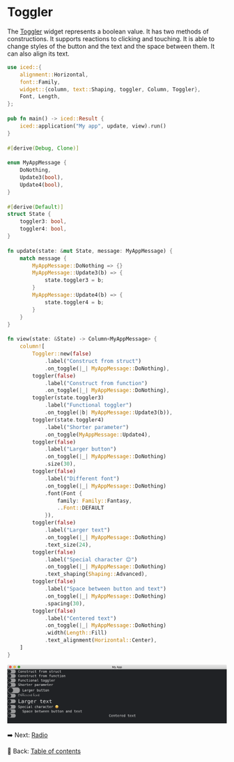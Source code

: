 # Toggler

The [Toggler](https://docs.rs/iced/0.12.1/iced/widget/toggler/struct.Toggler.html) widget represents a boolean value.
It has two methods of constructions.
It supports reactions to clicking and touching.
It is able to change styles of the button and the text and the space between them.
It can also align its text.

```rust
use iced::{
    alignment::Horizontal,
    font::Family,
    widget::{column, text::Shaping, toggler, Column, Toggler},
    Font, Length,
};

pub fn main() -> iced::Result {
    iced::application("My app", update, view).run()
}

#[derive(Debug, Clone)] 

enum MyAppMessage {
    DoNothing,
    Update3(bool),
    Update4(bool),
}

#[derive(Default)]
struct State {
    toggler3: bool,
    toggler4: bool,
}

fn update(state: &mut State, message: MyAppMessage) {
    match message {
        MyAppMessage::DoNothing => {}
        MyAppMessage::Update3(b) => {
            state.toggler3 = b;
        }
        MyAppMessage::Update4(b) => {
            state.toggler4 = b;
        }
    }
}
  
fn view(state: &State) -> Column<MyAppMessage> {
    column![
        Toggler::new(false)
            .label("Construct from struct")
            .on_toggle(|_| MyAppMessage::DoNothing),
        toggler(false)
            .label("Construct from function")
            .on_toggle(|_| MyAppMessage::DoNothing),
        toggler(state.toggler3)
            .label("Functional toggler")
            .on_toggle(|b| MyAppMessage::Update3(b)),
        toggler(state.toggler4)
            .label("Shorter parameter")
            .on_toggle(MyAppMessage::Update4),
        toggler(false)
            .label("Larger button")
            .on_toggle(|_| MyAppMessage::DoNothing)
            .size(30),
        toggler(false)
            .label("Different font")
            .on_toggle(|_| MyAppMessage::DoNothing)
            .font(Font {
                family: Family::Fantasy,
                ..Font::DEFAULT
            }),
        toggler(false)
            .label("Larger text")
            .on_toggle(|_| MyAppMessage::DoNothing)
            .text_size(24),
        toggler(false)
            .label("Special character 😊")
            .on_toggle(|_| MyAppMessage::DoNothing)
            .text_shaping(Shaping::Advanced),
        toggler(false)
            .label("Space between button and text")
            .on_toggle(|_| MyAppMessage::DoNothing)
            .spacing(30),
        toggler(false)
            .label("Centered text")
            .on_toggle(|_| MyAppMessage::DoNothing)
            .width(Length::Fill)
            .text_alignment(Horizontal::Center),
    ]
}
```

![Toggler](./pic/toggler.png)

:arrow_right:  Next: [Radio](./radio.md)

:blue_book: Back: [Table of contents](./../README.md)
